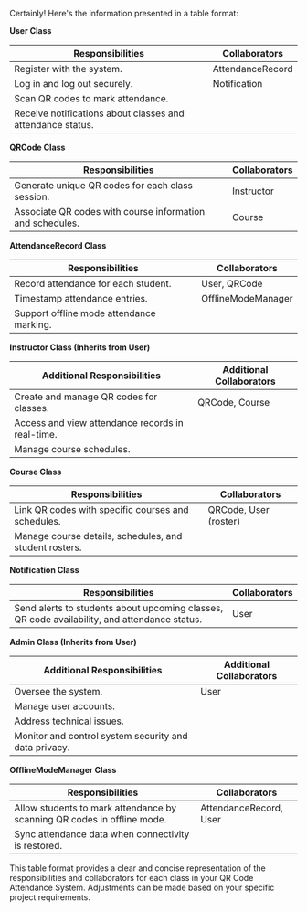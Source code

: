 Certainly! Here's the information presented in a table format:

**User Class**

| **Responsibilities**                        | **Collaborators**     |
|--------------------------------------------|-----------------------|
| Register with the system.                  | AttendanceRecord     |
| Log in and log out securely.               | Notification          |
| Scan QR codes to mark attendance.          |                       |
| Receive notifications about classes and attendance status. |        |


**QRCode Class**

| **Responsibilities**                        | **Collaborators**     |
|--------------------------------------------|-----------------------|
| Generate unique QR codes for each class session. | Instructor           |
| Associate QR codes with course information and schedules. | Course        |


**AttendanceRecord Class**

| **Responsibilities**                        | **Collaborators**     |
|--------------------------------------------|-----------------------|
| Record attendance for each student.         | User, QRCode          |
| Timestamp attendance entries.              | OfflineModeManager   |
| Support offline mode attendance marking.   |                       |


**Instructor Class (Inherits from User)**

| **Additional Responsibilities**            | **Additional Collaborators** |
|--------------------------------------------|-------------------------------|
| Create and manage QR codes for classes.    | QRCode, Course               |
| Access and view attendance records in real-time. |                       |
| Manage course schedules.                    |                       |


**Course Class**

| **Responsibilities**                        | **Collaborators**     |
|--------------------------------------------|-----------------------|
| Link QR codes with specific courses and schedules. | QRCode, User (roster)  |
| Manage course details, schedules, and student rosters. |               |


**Notification Class**

| **Responsibilities**                        | **Collaborators**     |
|--------------------------------------------|-----------------------|
| Send alerts to students about upcoming classes, QR code availability, and attendance status. | User |


**Admin Class (Inherits from User)**

| **Additional Responsibilities**            | **Additional Collaborators** |
|--------------------------------------------|-------------------------------|
| Oversee the system.                         | User                      |
| Manage user accounts.                       |                           |
| Address technical issues.                   |                           |
| Monitor and control system security and data privacy. |                |


**OfflineModeManager Class**

| **Responsibilities**                        | **Collaborators**     |
|--------------------------------------------|-----------------------|
| Allow students to mark attendance by scanning QR codes in offline mode. | AttendanceRecord, User |
| Sync attendance data when connectivity is restored. |                 |


This table format provides a clear and concise representation of the responsibilities and collaborators for each class in your QR Code Attendance System. Adjustments can be made based on your specific project requirements.